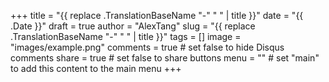 +++
title = "{{ replace .TranslationBaseName "-" " " | title }}"
date = "{{ .Date }}"
draft = true
author = "AlexTang"
slug = "{{ replace .TranslationBaseName "-" " " | title }}"
tags = []
image = "images/example.png"
comments = true     # set false to hide Disqus comments
share = true        # set false to share buttons
menu = ""           # set "main" to add this content to the main menu
+++
